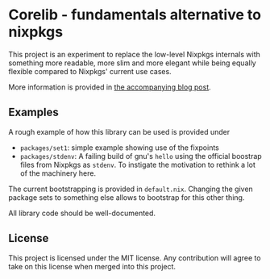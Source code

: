 # Corelib - fundamentals alternative to nixpkgs

This project is an experiment to replace the low-level Nixpkgs internals with
something more readable, more slim and more elegant while being equally flexible
compared to Nixpkgs' current use cases.

More information is provided in [the accompanying blog post](https://grizzlt.prose.sh/corelib-revolutionary-nixpkgs).

## Examples

A rough example of how this library can be used is provided under
- `packages/set1`: simple example showing use of the fixpoints
- `packages/stdenv`: A failing build of gnu's `hello` using the official
  boostrap files from Nixpkgs as `stdenv`. To instigate the motivation to
  rethink a lot of the machinery here.

The current bootstrapping is provided in `default.nix`. Changing the given
package sets to something else allows to bootstrap for this other thing.

All library code should be well-documented.

## License

This project is licensed under the MIT license. Any contribution will agree to
take on this license when merged into this project.

